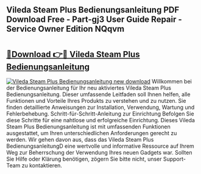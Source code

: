 ## Vileda Steam Plus Bedienungsanleitung PDF Download Free - Part-gj3 User Guide Repair - Service Owner Edition NQqvm

# <h2><a href="http://df08z4.blite.top/?on=Vileda+Steam+Plus+Bedienungsanleitung">🔗Download 👉🔴 Vileda Steam Plus Bedienungsanleitung</a></h2>

[![Vileda Steam Plus Bedienungsanleitung new download](https://i.imgur.com/lujVjoI.png)](http://df08z4.blite.top/?on=Vileda+Steam+Plus+Bedienungsanleitung)
Willkommen bei der Bedienungsanleitung für Ihr neu aktiviertes Vileda Steam Plus Bedienungsanleitung. Dieser umfassende Leitfaden soll Ihnen helfen, alle Funktionen und Vorteile Ihres Produkts zu verstehen und zu nutzen. Sie finden detaillierte Anweisungen zur Installation, Verwendung, Wartung und Fehlerbehebung. Schritt-für-Schritt-Anleitung zur Einrichtung Befolgen Sie diese Schritte für eine nahtlose und erfolgreiche Einrichtung. Dieses Vileda Steam Plus Bedienungsanleitung ist mit umfassenden Funktionen ausgestattet, um Ihren unterschiedlichen Anforderungen gerecht zu werden. Wir gehen davon aus, dass das Vileda Steam Plus BedienungsanleitungD eine wertvolle und informative Ressource auf Ihrem Weg zur Beherrschung der Verwendung Ihres neuen Gadgets war. Sollten Sie Hilfe oder Klärung benötigen, zögern Sie bitte nicht, unser Support-Team zu kontaktieren.
